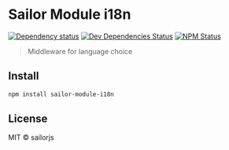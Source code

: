 # Sailor Module i18n

[![Dependency status](http://img.shields.io/david/sailorjs/sailor-module-i18n.svg?style=flat)](https://david-dm.org/sailorjs/sailor-module-i18n)
[![Dev Dependencies Status](http://img.shields.io/david/dev/sailorjs/sailor-module-i18n.svg?style=flat)](https://david-dm.org/sailorjs/sailor-module-i18n#info=devDependencies)
[![NPM Status](http://img.shields.io/npm/dm/sailor-module-i18n.svg?style=flat)](https://www.npmjs.org/package/sailor-module-i18n)

> Middleware for language choice

## Install

```bash
npm install sailor-module-i18n
```

## License

MIT © sailorjs